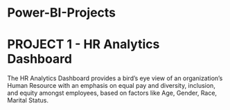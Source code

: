 # Power-BI-Projects

# PROJECT 1 - HR Analytics Dashboard 
The HR Analytics Dashboard provides a bird’s eye view of an organization’s Human Resource with an emphasis on equal pay and diversity, inclusion, and equity amongst employees, based on factors like Age, Gender, Race, Marital Status.
